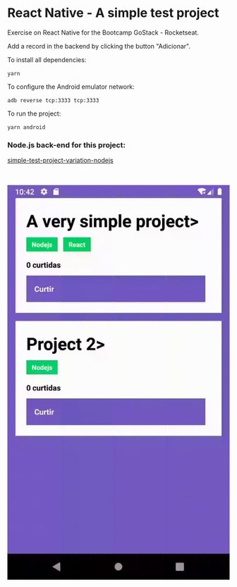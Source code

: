 # React Native - A simple test project 
Exercise on React Native for the Bootcamp GoStack - Rocketseat.

Add a record in the backend by clicking the button "Adicionar".

To install all dependencies:

```
yarn
```

To configure the Android emulator network:

```
adb reverse tcp:3333 tcp:3333
```

To run the project:

```
yarn android
```

### Node.js back-end for this project:

[simple-test-project-variation-nodejs](https://github.com/rlovatto/simple-test-project-variation-nodejs)


<br/><br/>
![](add_repository.gif)
